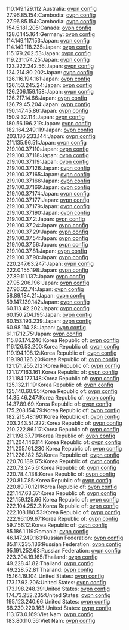 110.149.129.112:Australia: [ovpn config](vpn/110_149_129_112.ovpn)  
27.96.85.154:Cambodia: [ovpn config](vpn/27_96_85_154.ovpn)  
27.96.85.154:Cambodia: [ovpn config](vpn/27_96_85_154.ovpn)  
154.5.181.205:Canada: [ovpn config](vpn/154_5_181_205.ovpn)  
128.0.145.164:Germany: [ovpn config](vpn/128_0_145_164.ovpn)  
114.149.117.153:Japan: [ovpn config](vpn/114_149_117_153.ovpn)  
114.149.118.235:Japan: [ovpn config](vpn/114_149_118_235.ovpn)  
115.179.202.53:Japan: [ovpn config](vpn/115_179_202_53.ovpn)  
119.231.174.25:Japan: [ovpn config](vpn/119_231_174_25.ovpn)  
123.222.242.56:Japan: [ovpn config](vpn/123_222_242_56.ovpn)  
124.214.80.202:Japan: [ovpn config](vpn/124_214_80_202.ovpn)  
126.116.194.161:Japan: [ovpn config](vpn/126_116_194_161.ovpn)  
126.153.245.24:Japan: [ovpn config](vpn/126_153_245_24.ovpn)  
126.206.159.158:Japan: [ovpn config](vpn/126_206_159_158.ovpn)  
126.217.14.66:Japan: [ovpn config](vpn/126_217_14_66.ovpn)  
126.79.45.204:Japan: [ovpn config](vpn/126_79_45_204.ovpn)  
150.147.45.86:Japan: [ovpn config](vpn/150_147_45_86.ovpn)  
150.9.32.114:Japan: [ovpn config](vpn/150_9_32_114.ovpn)  
180.56.196.219:Japan: [ovpn config](vpn/180_56_196_219.ovpn)  
182.164.249.119:Japan: [ovpn config](vpn/182_164_249_119.ovpn)  
203.136.233.144:Japan: [ovpn config](vpn/203_136_233_144.ovpn)  
211.135.96.51:Japan: [ovpn config](vpn/211_135_96_51.ovpn)  
219.100.37.110:Japan: [ovpn config](vpn/219_100_37_110.ovpn)  
219.100.37.118:Japan: [ovpn config](vpn/219_100_37_118.ovpn)  
219.100.37.119:Japan: [ovpn config](vpn/219_100_37_119.ovpn)  
219.100.37.126:Japan: [ovpn config](vpn/219_100_37_126.ovpn)  
219.100.37.165:Japan: [ovpn config](vpn/219_100_37_165.ovpn)  
219.100.37.166:Japan: [ovpn config](vpn/219_100_37_166.ovpn)  
219.100.37.169:Japan: [ovpn config](vpn/219_100_37_169.ovpn)  
219.100.37.174:Japan: [ovpn config](vpn/219_100_37_174.ovpn)  
219.100.37.177:Japan: [ovpn config](vpn/219_100_37_177.ovpn)  
219.100.37.179:Japan: [ovpn config](vpn/219_100_37_179.ovpn)  
219.100.37.190:Japan: [ovpn config](vpn/219_100_37_190.ovpn)  
219.100.37.2:Japan: [ovpn config](vpn/219_100_37_2.ovpn)  
219.100.37.24:Japan: [ovpn config](vpn/219_100_37_24.ovpn)  
219.100.37.29:Japan: [ovpn config](vpn/219_100_37_29.ovpn)  
219.100.37.54:Japan: [ovpn config](vpn/219_100_37_54.ovpn)  
219.100.37.56:Japan: [ovpn config](vpn/219_100_37_56.ovpn)  
219.100.37.81:Japan: [ovpn config](vpn/219_100_37_81.ovpn)  
219.100.37.90:Japan: [ovpn config](vpn/219_100_37_90.ovpn)  
220.247.63.247:Japan: [ovpn config](vpn/220_247_63_247.ovpn)  
222.0.155.198:Japan: [ovpn config](vpn/222_0_155_198.ovpn)  
27.89.111.137:Japan: [ovpn config](vpn/27_89_111_137.ovpn)  
27.95.206.196:Japan: [ovpn config](vpn/27_95_206_196.ovpn)  
27.96.32.74:Japan: [ovpn config](vpn/27_96_32_74.ovpn)  
58.89.184.21:Japan: [ovpn config](vpn/58_89_184_21.ovpn)  
59.147.139.142:Japan: [ovpn config](vpn/59_147_139_142.ovpn)  
60.113.42.202:Japan: [ovpn config](vpn/60_113_42_202.ovpn)  
60.150.204.195:Japan: [ovpn config](vpn/60_150_204_195.ovpn)  
60.153.193.239:Japan: [ovpn config](vpn/60_153_193_239.ovpn)  
60.98.114.28:Japan: [ovpn config](vpn/60_98_114_28.ovpn)  
61.117.12.75:Japan: [ovpn config](vpn/61_117_12_75.ovpn)  
115.86.174.246:Korea Republic of: [ovpn config](vpn/115_86_174_246.ovpn)  
116.126.53.200:Korea Republic of: [ovpn config](vpn/116_126_53_200.ovpn)  
119.194.108.12:Korea Republic of: [ovpn config](vpn/119_194_108_12.ovpn)  
119.198.126.20:Korea Republic of: [ovpn config](vpn/119_198_126_20.ovpn)  
121.171.255.212:Korea Republic of: [ovpn config](vpn/121_171_255_212.ovpn)  
121.177.163.161:Korea Republic of: [ovpn config](vpn/121_177_163_161.ovpn)  
121.184.177.148:Korea Republic of: [ovpn config](vpn/121_184_177_148.ovpn)  
125.132.11.19:Korea Republic of: [ovpn config](vpn/125_132_11_19.ovpn)  
125.140.60.95:Korea Republic of: [ovpn config](vpn/125_140_60_95.ovpn)  
14.35.46.247:Korea Republic of: [ovpn config](vpn/14_35_46_247.ovpn)  
14.37.89.69:Korea Republic of: [ovpn config](vpn/14_37_89_69.ovpn)  
175.208.154.79:Korea Republic of: [ovpn config](vpn/175_208_154_79.ovpn)  
182.215.48.190:Korea Republic of: [ovpn config](vpn/182_215_48_190.ovpn)  
203.243.51.222:Korea Republic of: [ovpn config](vpn/203_243_51_222.ovpn)  
210.222.86.117:Korea Republic of: [ovpn config](vpn/210_222_86_117.ovpn)  
211.198.37.70:Korea Republic of: [ovpn config](vpn/211_198_37_70.ovpn)  
211.204.146.114:Korea Republic of: [ovpn config](vpn/211_204_146_114.ovpn)  
211.205.161.230:Korea Republic of: [ovpn config](vpn/211_205_161_230.ovpn)  
211.226.182.82:Korea Republic of: [ovpn config](vpn/211_226_182_82.ovpn)  
220.70.189.175:Korea Republic of: [ovpn config](vpn/220_70_189_175.ovpn)  
220.73.245.6:Korea Republic of: [ovpn config](vpn/220_73_245_6.ovpn)  
220.78.4.138:Korea Republic of: [ovpn config](vpn/220_78_4_138.ovpn)  
220.81.7.85:Korea Republic of: [ovpn config](vpn/220_81_7_85.ovpn)  
220.89.70.121:Korea Republic of: [ovpn config](vpn/220_89_70_121.ovpn)  
221.147.63.37:Korea Republic of: [ovpn config](vpn/221_147_63_37.ovpn)  
221.159.125.66:Korea Republic of: [ovpn config](vpn/221_159_125_66.ovpn)  
222.104.252.2:Korea Republic of: [ovpn config](vpn/222_104_252_2.ovpn)  
222.108.180.53:Korea Republic of: [ovpn config](vpn/222_108_180_53.ovpn)  
222.96.109.67:Korea Republic of: [ovpn config](vpn/222_96_109_67.ovpn)  
59.7.56.12:Korea Republic of: [ovpn config](vpn/59_7_56_12.ovpn)  
85.186.1.119:Romania: [ovpn config](vpn/85_186_1_119.ovpn)  
46.147.249.163:Russian Federation: [ovpn config](vpn/46_147_249_163.ovpn)  
85.117.235.136:Russian Federation: [ovpn config](vpn/85_117_235_136.ovpn)  
95.191.252.63:Russian Federation: [ovpn config](vpn/95_191_252_63.ovpn)  
223.204.19.165:Thailand: [ovpn config](vpn/223_204_19_165.ovpn)  
49.228.41.82:Thailand: [ovpn config](vpn/49_228_41_82.ovpn)  
49.228.52.81:Thailand: [ovpn config](vpn/49_228_52_81.ovpn)  
15.164.19.104:United States: [ovpn config](vpn/15_164_19_104.ovpn)  
173.17.92.206:United States: [ovpn config](vpn/173_17_92_206.ovpn)  
173.198.248.39:United States: [ovpn config](vpn/173_198_248_39.ovpn)  
174.73.252.235:United States: [ovpn config](vpn/174_73_252_235.ovpn)  
195.123.240.66:United States: [ovpn config](vpn/195_123_240_66.ovpn)  
68.230.220.163:United States: [ovpn config](vpn/68_230_220_163.ovpn)  
113.173.0.169:Viet Nam: [ovpn config](vpn/113_173_0_169.ovpn)  
183.80.110.56:Viet Nam: [ovpn config](vpn/183_80_110_56.ovpn)  
